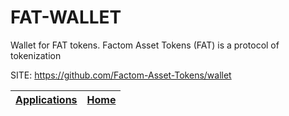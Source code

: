 # FAT-WALLET
 
 Wallet for FAT tokens. Factom Asset Tokens (FAT) is a protocol of tokenization
 
 SITE: https://github.com/Factom-Asset-Tokens/wallet

 | [Applications](https://portable-linux-apps.github.io/apps.html) | [Home](https://portable-linux-apps.github.io)
 | --- | --- |
